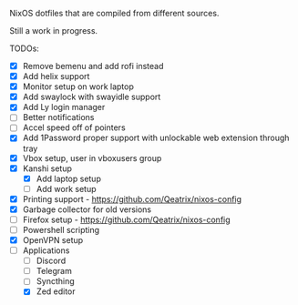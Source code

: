 NixOS dotfiles that are compiled from different sources.

Still a work in progress.

TODOs:
- [x] Remove bemenu and add rofi instead
- [x] Add helix support
- [x] Monitor setup on work laptop
- [x] Add swaylock with swayidle support
- [x] Add Ly login manager
- [ ] Better notifications
- [ ] Accel speed off of pointers
- [x] Add 1Password proper support with unlockable web extension through tray
- [x] Vbox setup, user in vboxusers group
- [x] Kanshi setup
    - [x] Add laptop setup
    - [ ] Add work setup
- [x] Printing support - https://github.com/Qeatrix/nixos-config
- [x] Garbage collector for old versions
- [ ] Firefox setup - https://github.com/Qeatrix/nixos-config 
- [ ] Powershell scripting
- [x] OpenVPN setup
- [ ] Applications
    - [ ] Discord
    - [ ] Telegram
    - [ ] Syncthing
    - [x] Zed editor
